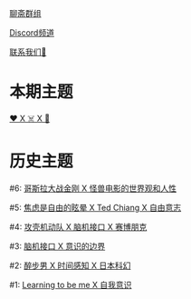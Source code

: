 [聊斋群组](https://www.joinclubhouse.com/club/%E7%A7%91%E5%B9%BB-x-%E7%A5%9E%E7%BB%8F%E7%A7%91%E5%AD%A6)

[Discord频道](https://discord.gg/2hq5yNGaux)

[联系我们📧](mailto:neurofiction@protonmail.com)

<h1>本期主题</h1>

[❤️ X ☠️ X 🤖️](7.md)

<h1>历史主题</h1>

#6: [哥斯拉大战金刚 X 怪兽电影的世界观和人性](6.md)

#5: [焦虑是自由的眩晕 X Ted Chiang X 自由意志](5.md)

#4: [攻壳机动队 X 脑机接口 X 赛博朋克](4.md)

#3: [脑机接口 X 意识的边界](3.md)

#2: [醉步男 X 时间感知 X 日本科幻](2.md)

#1: [Learning to be me X 自我意识](1.md)


<script>var clicky_site_ids = clicky_site_ids || []; clicky_site_ids.push(101307141);</script>
<script async src="//static.getclicky.com/js"></script>


